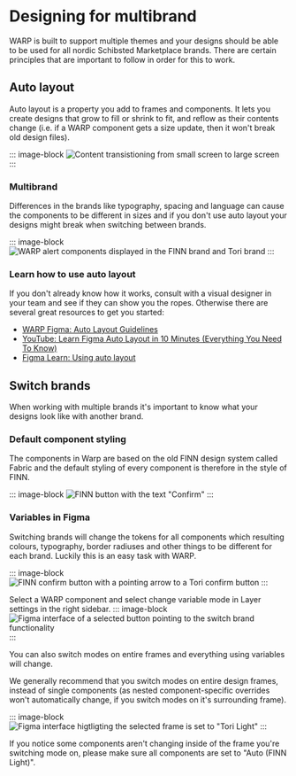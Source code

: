 # Designing for multibrand
WARP is built to support multiple themes and your designs should be able to be used for all nordic Schibsted Marketplace brands. There are certain principles that are important to follow in order for this to work.

## Auto layout
Auto layout is a property you add to frames and components. It lets you create designs that grow to fill or shrink to fit, and reflow as their contents change (i.e. if a WARP component gets a size update, then it won't break old design files).

::: image-block
![Content transistioning from small screen to large screen](/images/get-started/be-an-effective-designer.png)
:::

### Multibrand
Differences in the brands like typography, spacing and language can cause the components to be different in sizes and if you don't use auto layout your designs might break when switching between brands.

::: image-block
![WARP alert components displayed in the FINN brand and Tori brand](/images/get-started/multibrand-alerts.png)
:::

### Learn how to use auto layout
If you don't already know how it works, consult with a visual designer in your team and see if they can show you the ropes. Otherwise there are several great resources to get you started:

- [WARP Figma: Auto Layout Guidelines](https://www.figma.com/design/exuWKnSlbdxvMBCRdyI6A9/Auto-layout-Guidelines?node-id=0-1)
- [YouTube: Learn Figma Auto Layout in 10 Minutes (Everything You Need To Know)](https://www.youtube.com/watch?v=To_ADCVSg5g)
- [Figma Learn: Using auto layout](https://help.figma.com/hc/en-us/articles/5731482952599-Using-auto-layout)


## Switch brands
When working with multiple brands it's important to know what your designs look like with another brand.

### Default component styling
The components in Warp are based on the old FINN design system called Fabric and the default styling of every component is therefore in the style of FINN.

::: image-block
![FINN button with the text "Confirm"](/images/get-started/default-component-styling.png)
:::

### Variables in Figma
Switching brands will change the tokens for all components which resulting colours, typography, border radiuses and other things to be different for each brand. Luckily this is an easy task with WARP.

::: image-block
![FINN confirm button with a pointing arrow to a Tori confirm button](/images/get-started/variables-in-figma.png)
:::

Select a WARP component and select change variable mode in Layer settings in the right sidebar.
::: image-block
![Figma interface of a selected button pointing to the switch brand functionality](/images/get-started/figma-button-modes.png)
:::

You can also switch modes on entire frames and everything using variables will change.<br> 

We generally recommend that you switch modes on entire design frames, instead of single components (as nested component-specific overrides won't automatically change, if you switch modes on it's surrounding frame). 

::: image-block
![Figma interface higtligting the selected frame is set to "Tori Light"](/images/get-started/variables-in-figma2.png)
:::

If you notice some components aren't changing inside of the frame you're switching mode on, please make sure all components are set to "Auto (FINN Light)".